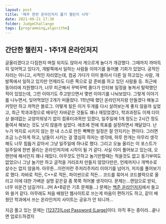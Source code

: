 ```yaml
---
layout: post
title: '매주 한번 온라인저지 풀기 챌린지 시작'
date: 2021-09-21 17:30
folder: JudgeChallange
tags: [programming,algorithm]
---
```


<!-- 기본적인 Markdown 문서 틀은 Kakao의 기술 블로그를 참고하였다. - https://github.com/kakao/kakao.github.io -->
<!-- 사이트 기본 틀이 잡히고 Jekyll이 정상 작동/개인적으로 설정이 완료될 시 반드시 문서를 그에 맞게 업데이트할것 -->

## 간단한 챌린지 - 1주1개 온라인저지
글올리겠다고 다짐한지 며칠 되지도 않아서 게으르게 놀다가 개강했다. 그때까지 까마득히 잊어먹고 있다가, 개발쪽에서 일하는 사람들 이야기를 들어볼 기회가 있었다. 공적인 자리는 아니고, 사적인 자리였는데, 컴공 가다가 이미 돌아서 다른 일 하고있는 사람, 개발쪽에서 일하고 있지만 언제라도 다른 쪽으로 갈 준비를 하고 있던 사람들 등. 최근에 동아리에 지원했다가, 너무 피곤해서 꾸벅꾸벅 졸다가 인터뷰 일정을 놓쳐서 탈락했던 적이 있었는데, 그런 이야기도 주고받으면서 몇번 이야기를 나눠보았다. 그렇게 이야기를 나누면서, 잊어먹었던 2개가 떠올랐다. 1학년때 했던 온라인저지랑 만들겠다 해놓고 커밋만 하고 까먹은 블로그.
어떻게 됬든 이거 두개를 다시 살려보는게 좋지 않을까 싶었고, 최근 학과과정으로 배우던 자바같은 것들도 꽤나 재밌었겠다, 학과과정도 이제 더이상 쓸데없는 교양끼워넣기 없이 컴퓨터과목만 있겠다, 일주일에 1개 정도는 2시간 정도 들여서 해보는 것도 낫지 않을까 싶었다. 애초에 전에 목표를 설정하면서 깨달았다. 난 누가 억지로 시키지 않는 한 내 스스로 만든 빡빡한 일정은 잘 안지키는 편이다. 그러면 조금 느슨하게 하고, 남들이 시키는 걸 열심히 하자는 생각에, 하루 한개는 아무리 생각해도 너무 힘듪거 같아서 그냥 일주일에 하나로 했다.
그리고 오늘 올리는 이 포스트가 일주일에 한번 올리는 온라인저지에 시작이 될 거 같다. 사실 이미 풀어보고 있는데, 오랜만에 해서인지 꽤나 재밌다. 아무것도 안하고 놀기만할때는 적을것도 없고 동기부여도 없었으니 그냥 놀기만 하고 글적을 거리조차 만들지 않았다만은, 언제까지나 개백수로 살수는 없지 않을까.
아무튼...이런저런 주저리주저리 이야기를 넘어가, 저지를 풀어보기로 했다. 자바로 적든, C++로 적든, 파이썬으로 적든... 코드를 묶어서 코드블럭으로 올리고 이에 대한 가벼운 설명 같은걸 좀 쭉쭉 적어볼 생각이다. 문제는...랜덤으로 받되, 너무 쉬운건 넘길거다...(머 A+B같은 기초 문제들...)
문제는 [백준 온라인저지](https://www.acmicpc.net/problem/12373)에서 들고와 쓸거 같다. 아무래도 처음 배웠던 웹사이트로 쓰는게 마음이 편하기도 하고, 같이 배웠던 학과에서 쓰는 온라인저지 사이트는 공유가 안 되니까...

지금 풀고 있는 문제는 [[12373]Lost Password (Large)](https://www.acmicpc.net/problem/12373)이다. 아직 푸는 중이라...끝나면 업로드하겠지
